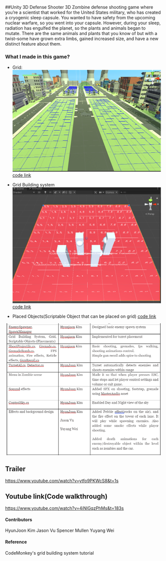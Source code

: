 ##Unity 3D Defense Shooter
3D Zombine defense shooting game where you’re a scientist that worked for the United States military, who has created a cryogenic sleep capsule. You wanted to have safety from the upcoming nuclear warfare, so you went into your capsule. However, during your sleep, radiation has engulfed the planet, so the plants and animals began to mutate. There are the same animals and plants that you know of but with a twist–some have grown extra limbs, gained increased size, and have a new distinct feature about them. 

### What I made in this game?
- Grid: 
![grid](Images/grid.png)
[code link](https://github.com/LittleRookey/ZombieDefenseShooter/blob/main/Unity%20Project/Assets/LittleRookey/Grid/Grid.cs)

- Grid Building system 
![gridBuildingSystem](Images/gridbuilding.png)
[code link](https://github.com/LittleRookey/ZombieDefenseShooter/blob/main/Unity%20Project/Assets/LittleRookey/Grid/GridBuildingSystem.cs)

- Placed Objects(Scriptable Object that can be placed on grid) 
[code link](https://github.com/LittleRookey/ZombieDefenseShooter/blob/main/Unity%20Project/Assets/LittleRookey/Grid/ScriptableObject/PlacedObjects.cs)


![My Contribution](Images/contribution.png)

## Trailer
https://www.youtube.com/watch?v=ytfo9PKWcS8&t=1s


## Youtube link(Code walkthrough)
https://www.youtube.com/watch?v=4iNlGqzPhMs&t=183s





#### Contributors
HyunJoon Kim
Jason Vu
Spencer Mullen
Yuyang Wei 


#### Reference
CodeMonkey's grid building system tutorial

